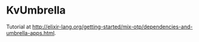 # KvUmbrella

Tutorial at http://elixir-lang.org/getting-started/mix-otp/dependencies-and-umbrella-apps.html.

